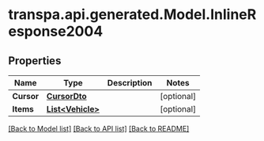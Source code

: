 # transpa.api.generated.Model.InlineResponse2004

## Properties

Name | Type | Description | Notes
------------ | ------------- | ------------- | -------------
**Cursor** | [**CursorDto**](CursorDto.md) |  | [optional] 
**Items** | [**List&lt;Vehicle&gt;**](Vehicle.md) |  | [optional] 

[[Back to Model list]](../README.md#documentation-for-models) [[Back to API list]](../README.md#documentation-for-api-endpoints) [[Back to README]](../README.md)

